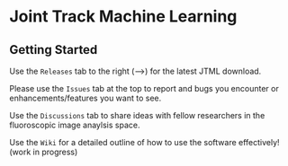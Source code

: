 # Joint Track Machine Learning


## Getting Started

Use the `Releases` tab to the right (-->) for the latest JTML download.

Please use the `Issues` tab at the top to report and bugs you encounter or enhancements/features you want to see.

Use the `Discussions` tab to share ideas with fellow researchers in the fluoroscopic image anaylsis space.

Use the `Wiki` for a detailed outline of how to use the software effectively! (work in progress)

